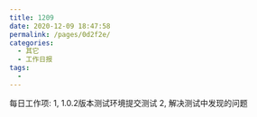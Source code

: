 ```yaml
---
title: 1209
date: 2020-12-09 18:47:58
permalink: /pages/0d2f2e/
categories:
  - 其它
  - 工作日报
tags:
  - 
---
```


每日工作项:
1, 1.0.2版本测试环境提交测试
2, 解决测试中发现的问题
